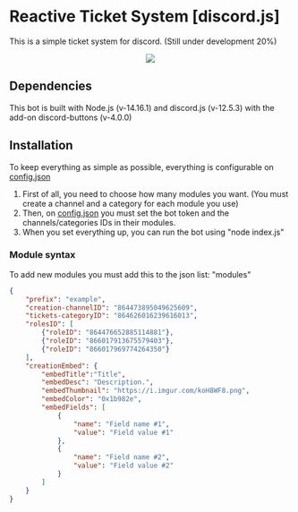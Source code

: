 # Reactive Ticket System [discord.js]
This is a simple ticket system for discord. (Still under development 20%)
<p align="center">
  <img src="https://i.imgur.com/7GZzPdd.png"/>
</p>

## Dependencies
This bot is built with Node.js (v-14.16.1) and discord.js (v-12.5.3) with the add-on discord-buttons (v-4.0.0)

## Installation
To keep everything as simple as possible, everything is configurable on [config.json](config.json)

  1. First of all, you need to choose how many modules you want. (You must create a channel and a category for each module you use)
  2. Then, on [config.json](config.json) you must set the bot token and the channels/categories IDs in their modules.
  3. When you set everything up, you can run the bot using "node index.js"

### Module syntax 
To add new modules you must add this to the json list: "modules"
```json
{
    "prefix": "example",
    "creation-channelID": "864473895049625609",
    "tickets-categoryID": "864626016239616013",
    "rolesID": [
        {"roleID": "864476652885114881"},
        {"roleID": "866017913675579403"},
        {"roleID": "866017969774264350"}
    ],
    "creationEmbed": {
        "embedTitle":"Title",
        "embedDesc": "Description.",
        "embedThumbnail": "https://i.imgur.com/koH8WF8.png",
        "embedColor": "0x1b982e",
        "embedFields": [
            {
                "name": "Field name #1",
                "value": "Field value #1"
            },
            {
                "name": "Field name #2",
                "value": "Field value #2"
            }
        ]
    }
}
```
